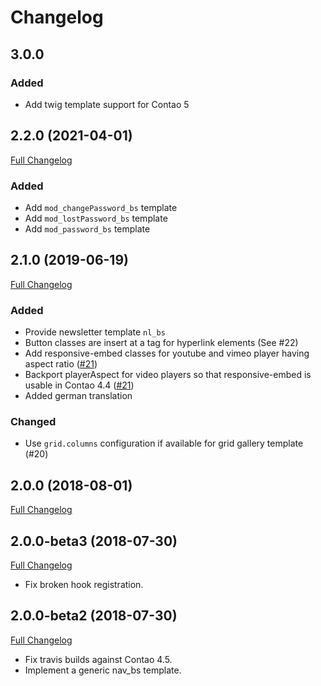 
Changelog
=========

3.0.0
------

### Added

 - Add twig template support for Contao 5

2.2.0 (2021-04-01)
------------------

[Full Changelog](https://github.com/contao-bootstrap/templates/compare/2.1.0...2.2.0)

### Added

 - Add `mod_changePassword_bs` template
 - Add `mod_lostPassword_bs` template
 - Add `mod_password_bs` template

2.1.0 (2019-06-19)
------------------

[Full Changelog](https://github.com/contao-bootstrap/templates/compare/2.0.0...2.1.0)

### Added

 - Provide newsletter template `nl_bs`
 - Button classes are insert at a tag for hyperlink elements (See #22)
 - Add responsive-embed classes for youtube and vimeo player having aspect ratio ([#21](https://github.com/contao-bootstrap/templates/issues/21))
 - Backport playerAspect for video players so that responsive-embed is usable in Contao 4.4 ([#21](https://github.com/contao-bootstrap/templates/issues/21))
 - Added german translation

### Changed

 - Use `grid.columns` configuration if available for grid gallery template (#20)

2.0.0 (2018-08-01)
------------------

[Full Changelog](https://github.com/contao-bootstrap/templates/compare/2.0.0-beta3...2.0.0)

2.0.0-beta3 (2018-07-30)
------------------------

[Full Changelog](https://github.com/contao-bootstrap/templates/compare/2.0.0-beta2...2.0.0-beta3)

 - Fix broken hook registration.


2.0.0-beta2 (2018-07-30)
------------------------

[Full Changelog](https://github.com/contao-bootstrap/templates/compare/2.0.0-beta1...2.0.0-beta2)

 - Fix travis builds against Contao 4.5.
 - Implement a generic nav_bs template.
